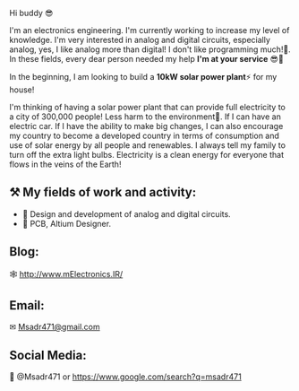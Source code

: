 Hi buddy 😎

I'm an electronics engineering. I'm currently working to increase my level of knowledge. I'm very interested in analog and digital circuits, especially analog, yes, I like analog more than digital! I don't like programming much!🤔. In these fields, every dear person needed my help **I'm at your service** 😎💙

In the beginning, I am looking to build a **10kW solar power plant**⚡ for my house!

I'm thinking of having a solar power plant that can provide full electricity to a city of 300,000 people! Less harm to the environment💚. If I can have an electric car. If I have the ability to make big changes, I can also encourage my country to become a developed country in terms of consumption and use of solar energy by all people and renewables. I always tell my family to turn off the extra light bulbs.
Electricity is a clean energy for everyone that flows in the veins of the Earth!

⚒ My fields of work and activity:
----
- 📎 Design and development of analog and digital circuits.
- 📎 PCB, Altium Designer.

Blog:
----
🕸 http://www.mElectronics.IR/


Email:
-----
✉ Msadr471@gmail.com


Social Media:
----
💫 @Msadr471 or https://www.google.com/search?q=msadr471
